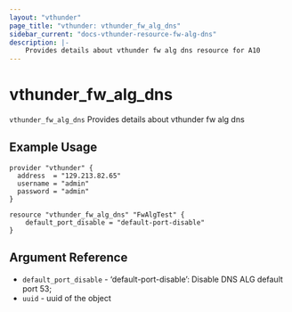 ```yaml
---
layout: "vthunder"
page_title: "vthunder: vthunder_fw_alg_dns"
sidebar_current: "docs-vthunder-resource-fw-alg-dns"
description: |-
	Provides details about vthunder fw alg dns resource for A10
---
```


# vthunder\_fw\_alg\_dns

`vthunder_fw_alg_dns` Provides details about vthunder fw alg dns
## Example Usage


```hcl
provider "vthunder" {
  address  = "129.213.82.65"
  username = "admin"
  password = "admin"
}

resource "vthunder_fw_alg_dns" "FwAlgTest" {
	default_port_disable = "default-port-disable" 
}
```

## Argument Reference

* `default_port_disable` - ‘default-port-disable’: Disable DNS ALG default port 53;
* `uuid` - uuid of the object

